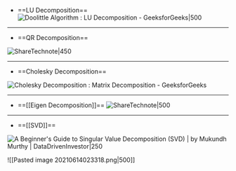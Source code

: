- ==LU Decomposition==
![Doolittle Algorithm : LU Decomposition - GeeksforGeeks|500](https://media.geeksforgeeks.org/wp-content/uploads/matrix2-1.png)

---
- ==QR Decomposition==

![ShareTechnote|450](http://www.sharetechnote.com/image/EngMath_Matrix_QRDecomposition_02.png)

---
- ==Cholesky Decomposition==

![Cholesky Decomposition : Matrix Decomposition - GeeksforGeeks](https://encrypted-tbn0.gstatic.com/images?q=tbn:ANd9GcSBgUQDQete-No-rMEtgBPQLzTKvWSr_DYcjxHzRa2db7vAa5Dxy255lguewfkMGBM6Dtc&usqp=CAU)

---
- ==[[Eigen Decomposition]]==
![ShareTechnote|500](http://www.sharetechnote.com/image/EngMath_Matrix_EigenDecomposition_02.png)

---
- ==[[SVD]]==

![A Beginner&#39;s Guide to Singular Value Decomposition (SVD) | by Mukundh  Murthy | DataDrivenInvestor|250](https://miro.medium.com/max/894/1*XNWUlrQJXGeoCDqUMd0iUA.png)

![[Pasted image 20210614023318.png|500]]